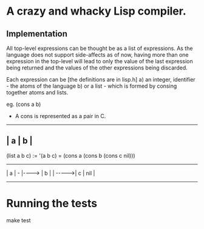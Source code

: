 # A crazy and whacky Lisp compiler.


## Implementation
All top-level expressions can be thought be as a list of expressions.
As the language does not support side-affects as of now, having more
than one expression in the top-level will lead to only the value of the
last expression being returned and the values of the other expressions
being discarded.

Each expression can be [the definitions are in lisp.h]
a) an integer, identifier - the atoms of the language
b) or a list - which is formed by consing together atoms and lists.

eg. (cons a b)
- A cons is represented as a pair in C.
---------------
|  a   |  b   |
---------------

(list a b c) := '(a b c) = (cons a (cons b (cons c nil)))

---------------      ---------------       ---------------
|  a   |  -   |----> |  b   |      | ----->|  c   |  nil |
---------------      ---------------       ---------------




# Running the tests
  make test

